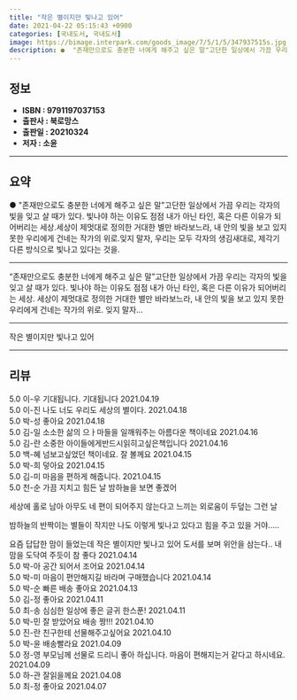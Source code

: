 ```yaml
---
title: "작은 별이지만 빛나고 있어"
date: 2021-04-22 05:15:43 +0900
categories: [국내도서, 국내도서]
image: https://bimage.interpark.com/goods_image/7/5/1/5/347937515s.jpg
description: ●  "존재만으로도 충분한 너에게 해주고 싶은 말"고단한 일상에서 가끔 우리는 각자의 빛을 잊고 살 때가 있다. 빛나야 하는 이유도 점점 내가 아닌 타인, 혹은 다른 이유가 되어버리는 세상.세상이 제멋대로 정의한 거대한 별만 바라보느라, 내 안의 빛을 보고 있지 못한 우리에게 건네는 작가의 위로.잊지 말
---
```


## **정보**

- **ISBN : 9791197037153**
- **출판사 : 북로망스**
- **출판일 : 20210324**
- **저자 : 소윤**

------



## **요약**

●  "존재만으로도 충분한 너에게 해주고 싶은 말"고단한 일상에서 가끔 우리는 각자의 빛을 잊고 살 때가 있다. 빛나야 하는 이유도 점점 내가 아닌 타인, 혹은 다른 이유가 되어버리는 세상.세상이 제멋대로 정의한 거대한 별만 바라보느라, 내 안의 빛을 보고 있지 못한 우리에게 건네는 작가의 위로.잊지 말자, 우리는 모두 각자의 생김새대로, 제각기 다른 방식으로 빛나고 있다는 것을.

------

“존재만으로도 충분한 너에게 해주고 싶은 말”고단한 일상에서 가끔 우리는 각자의 빛을 잊고 살 때가 있다. 빛나야 하는 이유도 점점 내가 아닌 타인, 혹은 다른 이유가 되어버리는 세상. 세상이 제멋대로 정의한 거대한 별만 바라보느라, 내 안의 빛을 보고 있지 못한 우리에게 건네는 작가의 위로. 잊지 말자... 

------


작은 별이지만 빛나고 있어 

------


## **리뷰** 

5.0 이-우 기대됩니다. 기대됩니다  2021.04.19 <br/>5.0 이-진 나도 너도 우리도 세상의 별이다. 2021.04.18 <br/>5.0 박-성 좋아요 2021.04.18 <br/>5.0 김-일 소소한 삶의 으ㅏ마들을 일깨워주는 아름다운 책이네요 2021.04.16 <br/>5.0 김-란 소중한
아이들에게반드시읽히고싶은책입니다 2021.04.16 <br/>5.0 백-혜 넘보고싶었던 책이네요. 잘 볼께요 2021.04.15 <br/>5.0 박-희 덯아요 2021.04.15 <br/>5.0 김-미 마음을 편하게 해줍니다. 2021.04.15 <br/>5.0 천-순 가끔 지치고 힘든 날
밤하늘을 보면 좋겠어

세상에 홀로 남아
아무도 네 편이 되어주지 않는다고 느끼는
외로움이 두덮는 그런 날

밤하늘의 반짝이는 별들이
작지만 나도 이렇게 빛나고 있다고
힘을 주고 있을 거야.....

요즘 답답한 맘이 들었는데
작은 별이지만 빛나고 있어 도서를 보며 위안을 삼는다..
내맘을 도닥여 주듯이 참 좋다 2021.04.14 <br/>5.0 박-아 공간 되어서 조어요 2021.04.14 <br/>5.0 박-미 마음이 편안해지길 바라며 구매했습니다 2021.04.14 <br/>5.0 박-순 빠른 배송 좋아요  2021.04.13 <br/>5.0 김-정 좋아요   2021.04.11 <br/>5.0 최-송 심심한 일상에 좋은 글귀 한스푼! 2021.04.11 <br/>5.0 박-민 잘 받았어요 배송 짱!!! 2021.04.10 <br/>5.0 진-란 친구한테 선물해주고싶어요 2021.04.10 <br/>5.0 박-윤 배송빨라요 2021.04.09 <br/>5.0 정-영 부모님께 선물로 드리니 좋아 하십니다. 마음이 편해지는거 같다고 하시네요. 2021.04.09 <br/>5.0 하-관 잘읽을께요 2021.04.08 <br/>5.0 최-정 좋아요 2021.04.07 <br/>
